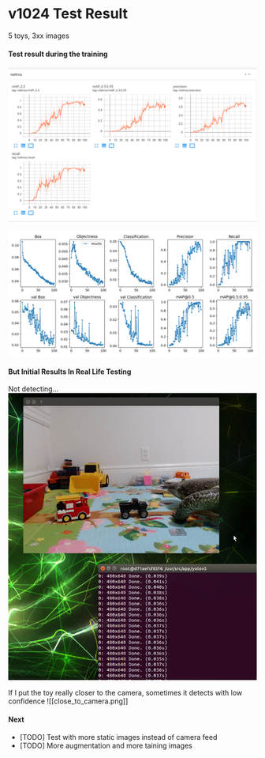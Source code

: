 # v1024 Test Result

5 toys, 3xx images

#### Test result during the training
![](tensorboard.png)

![](plot.png)

#### But Initial Results In Real Life Testing 
Not detecting... 
![](webcam_inference.png)


If I put the toy really closer to the camera, sometimes it detects with low confidence
![[close_to_camera.png]]


#### Next
- [TODO] Test with more static images instead of camera feed
- [TODO] More augmentation and more taining images 